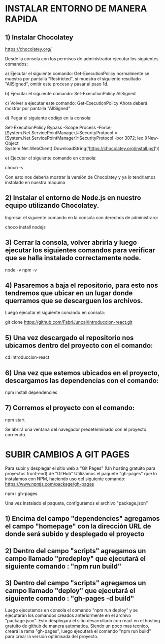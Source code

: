 # INSTALAR ENTORNO DE MANERA RAPIDA

## 1) Instalar Chocolatey
https://chocolatey.org/

Desde la consola con los permisos de administrador ejecutar los siguientes comandos:

a) Ejecutar el siguiente comando: Get-ExecutionPolicy
normalmente se muestra por pantalla "Restricted", si muestra el siguiente resultado "AllSigned", omitir este proceso
y pasar al paso 1d.

b) Ejecutar el siguiente comando: Set-ExecutionPolicy AllSigned

c) Volver a ejecutar este comando: Get-ExecutionPolicy
Ahora deberá mostrar por pantalla "AllSigned"

d) Pegar el siguiente codigo en la consola:

Set-ExecutionPolicy Bypass -Scope Process -Force; [System.Net.ServicePointManager]::SecurityProtocol = [System.Net.ServicePointManager]::SecurityProtocol -bor 3072; iex ((New-Object System.Net.WebClient).DownloadString('https://chocolatey.org/install.ps1'))

e) Ejecutar el siguiente comando en consola:

choco -v

Con esto nos debería mostrar la versión de Chocolatey y ya lo tendriamos instalado en nuestra maquina

## 2) Instalar el entorno de Node.js en nuestro equipo utilizando Chocolatey.
Ingresar el siguiente comando en la consola con derechos de administraro:

choco install nodejs

## 3) Cerrar la consola, volver abrirla y luego ejecutar los siguientes comandos para verificar que se halla instalado correctamente node.

node -v
npm -v

## 4) Pasaremos a baja el repositorio, para esto nos tendremos que ubicar en un lugar donde querramos que se descarguen los archivos.
Luego ejecutar el siguiente comando en consola:

git clone https://github.com/FabriJuncal/introduccion-react.git

## 5) Una vez descargado el repositorio nos ubicamos dentro del proyecto con el comando:

cd introduccion-react

## 6) Una vez que estemos ubicados en el proyecto, descargamos las dependencias con el comando:

npm install dependencies

## 7) Corremos el proyecto con el comando:

npm start

Se abrirá una ventana del navegador predeterminado con el proyecto corriendo.

# SUBIR CAMBIOS A GIT PAGES

Para subir y desplegar el sitio web a "Git Pages" (Un hosting gratuito para proyectos front-end) de "GitHub"
Utilizamos el paquete "gh-pages" que lo instalamos con NPM, haciendo uso del siguiente comando:
https://www.npmjs.com/package/gh-pages

npm i gh-pages

Una vez instalado el paquete, configuramos el archivo "package.json"

## 1) Encima del campo "dependencies" agregamos el campo "homepage" con la dirección URL de donde será subido y desplegado el proyecto
## 2) Dentro del campo "scripts" agregamos un campo llamado "predeploy" que ejecutará el siguiente comando : "npm run build"
## 3) Dentro del campo "scripts" agregamos un campo llamado "deploy" que ejecutará el siguiente comando : "gh-pages -d build" 

Luego ejecutamos en consola el comando "npm run deploy" y se ejecutarán los comandos creados anteriormente en el archivo "package.json".
Esto desplegará el sitio desarrollado con react en el hosting gratuito de github de manera automatica.
Siendo un poco mas tecnico, creará la rama "gh-pages", luego ejecutará el comando "npm run build" para crear la version optimisada del proyecto.
